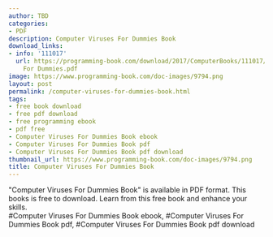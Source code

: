 ```yaml
---
author: TBD
categories:
- PDF
description: Computer Viruses For Dummies Book
download_links:
- info: '111017'
  url: https://programming-book.com/download/2017/ComputerBooks/111017/Computer Viruses
    For Dummies.pdf
image: https://www.programming-book.com/doc-images/9794.png
layout: post
permalink: /computer-viruses-for-dummies-book.html
tags:
- free book download
- free pdf download
- free programming ebook
- pdf free
- Computer Viruses For Dummies Book ebook
- Computer Viruses For Dummies Book pdf
- Computer Viruses For Dummies Book pdf download
thumbnail_url: https://www.programming-book.com/doc-images/9794.png
title: Computer Viruses For Dummies Book
---
```


 
<div class="item-desc text-justify">
  "Computer Viruses For Dummies Book" is available in PDF format. This books is free to download. Learn from this free book and enhance your skills.
  <br>
  #Computer Viruses For Dummies Book ebook, #Computer Viruses For Dummies Book pdf, #Computer Viruses For Dummies Book pdf download
</div>